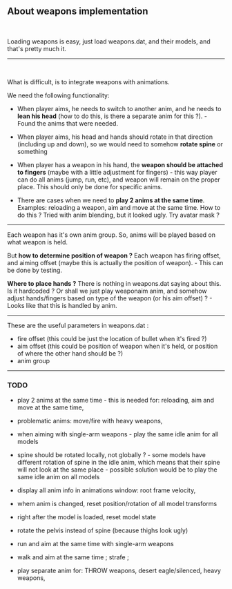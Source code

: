 
## About weapons implementation
<br>


Loading weapons is easy, just load weapons.dat, and their models, and that's pretty much it.
<br>


***
<br>


What is difficult, is to integrate weapons with animations.

We need the following functionality:

- When player aims, he needs to switch to another anim, and he needs to **lean his head** (how to do this, is there a separate anim for this ?). - Found the anims that were needed.

- When player aims, his head and hands should rotate in that direction (including up and down), so we would need to somehow **rotate spine** or something

- When player has a weapon in his hand, the **weapon should be attached to fingers** (maybe with a little adjustment for fingers) - this way player can do all anims (jump, run, etc), and weapon will remain on the proper place. This should only be done for specific anims.

- There are cases when we need to **play 2 anims at the same time**. Examples: reloading a weapon, aim and move at the same time. How to do this ? Tried with anim blending, but it looked ugly. Try avatar mask ?


***

Each weapon has it's own anim group. So, anims will be played based on what weapon is held.

But **how to determine position of weapon ?** Each weapon has firing offset, and aiming offset (maybe this is actually the position of weapon). - This can be done by testing.

**Where to place hands ?** There is nothing in weapons.dat saying about this. Is it hardcoded ? Or shall we just play weaponaim anim, and somehow adjust hands/fingers based on type of the weapon (or his aim offset) ? - Looks like that this is handled by anim.

***

These are the useful parameters in weapons.dat :

- fire offset (this could be just the location of bullet when it's fired ?)
- aim offset (this could be position of weapon when it's held, or position of where the other hand should be ?)
- anim group

***

### TODO

- play 2 anims at the same time - this is needed for: reloading, aim and move at the same time, 

- problematic anims: move/fire with heavy weapons, 

- when aiming with single-arm weapons - play the same idle anim for all models

- spine should be rotated locally, not globally ? - some models have different rotation of spine in the idle anim, which means that their spine will not look at the same place - possible solution would be to play the same idle anim on all models

- display all anim info in animations window: root frame velocity, 

- whem anim is changed, reset position/rotation of all model transforms

- right after the model is loaded, reset model state

- rotate the pelvis instead of spine (because thighs look ugly)

- run and aim at the same time with single-arm weapons

- walk and aim at the same time ; strafe ;

- play separate anim for: THROW weapons, desert eagle/silenced, heavy weapons, 

